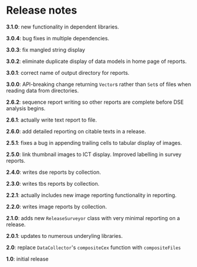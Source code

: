# Release notes


**3.1.0**:  new functionality in dependent libraries.


**3.0.4**:  bug fixes in multiple dependencies.

**3.0.3**:  fix mangled string display

**3.0.2**:  eliminate duplicate display of data models in home page of reports.

**3.0.1**:  correct name of output directory for reports.


**3.0.0**:  API-breaking change returning `Vector`s rather than `Set`s of files when reading data from directories.

**2.6.2**:  sequence report writing so other reports are complete before DSE analysis begins.

**2.6.1**:  actually write text report to file.

**2.6.0**:  add detailed reporting on citable texts in a release.

**2.5.1**:  fixes a bug in appending trailing cells to tabular display of images.

**2.5.0**:  link thumbnail images to ICT display.  Improved labelling in survey reports.

**2.4.0**:  writes dse reports by collection.


**2.3.0**:  writes tbs reports by collection.

**2.2.1**:  actually includes new image reporting functionality in reporting.

**2.2.0**:  writes image reports by collection.

**2.1.0**: adds new `ReleaseSurveyor` class with very minimal reporting on a release.

**2.0.1**: updates to numerous underyling libraries.

**2.0**:  replace `DataCollector`'s `compositeCex` function with `compositeFiles`

**1.0**:  initial release
